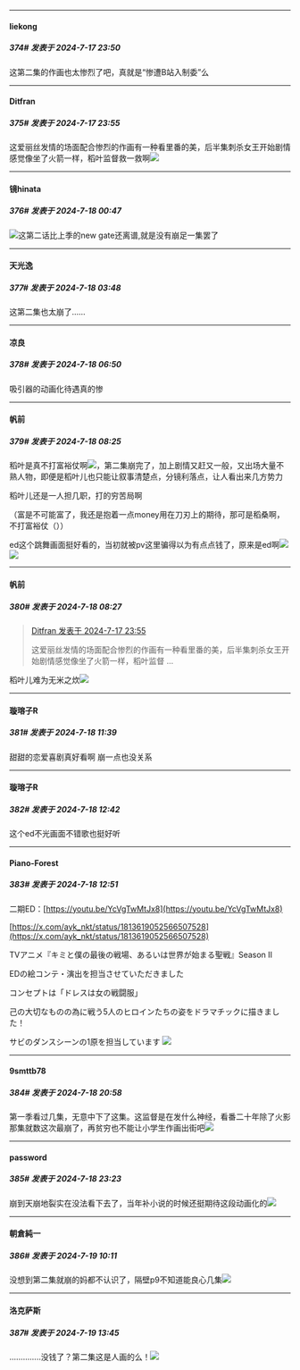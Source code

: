 ﻿
*****

####  liekong  
##### 374#       发表于 2024-7-17 23:50

这第二集的作画也太惨烈了吧，真就是“惨遭B站入制委”么


*****

####  Ditfran  
##### 375#       发表于 2024-7-17 23:55

这爱丽丝发情的场面配合惨烈的作画有一种看里番的美，后半集刺杀女王开始剧情感觉像坐了火箭一样，稻叶监督救一救啊<img src="https://static.saraba1st.com/image/smiley/face2017/018.png" referrerpolicy="no-referrer">


*****

####  镜hinata  
##### 376#       发表于 2024-7-18 00:47

<img src="https://static.saraba1st.com/image/smiley/face2017/067.png" referrerpolicy="no-referrer">这第二话比上季的new gate还离谱,就是没有崩足一集罢了


*****

####  天光逸  
##### 377#       发表于 2024-7-18 03:48

这第二集也太崩了……


*****

####  凉良  
##### 378#       发表于 2024-7-18 06:50

吸引器的动画化待遇真的惨


*****

####  帆前  
##### 379#       发表于 2024-7-18 08:25

稻叶是真不打富裕仗啊<img src="https://static.saraba1st.com/image/smiley/face2017/067.png" referrerpolicy="no-referrer">，第二集崩完了，加上剧情又赶又一般，又出场大量不熟人物，即便是稻叶儿也只能让叙事清楚点，分镜利落点，让人看出来几方势力

稻叶儿还是一人担几职，打的穷苦局啊

（富是不可能富了，我还是抱着一点money用在刀刃上的期待，那可是稻桑啊，不打富裕仗（））

ed这个跳舞画面挺好看的，当初就被pv这里骗得以为有点点钱了，原来是ed啊<img src="https://static.saraba1st.com/image/smiley/face2017/076.png" referrerpolicy="no-referrer"><img src="https://p.sda1.dev/18/d8932e610adeee733ff148af953aef0f/Screenshot_20240718_070926_tv.danmaku.bili.jpg" referrerpolicy="no-referrer">

*****

####  帆前  
##### 380#       发表于 2024-7-18 08:27

<blockquote><a href="httphttps://bbs.saraba1st.com/2b/forum.php?mod=redirect&amp;goto=findpost&amp;pid=65619179&amp;ptid=1924271" target="_blank">Ditfran 发表于 2024-7-17 23:55</a>

这爱丽丝发情的场面配合惨烈的作画有一种看里番的美，后半集刺杀女王开始剧情感觉像坐了火箭一样，稻叶监督 ...</blockquote>
稻叶儿难为无米之炊<img src="https://static.saraba1st.com/image/smiley/face2017/076.png" referrerpolicy="no-referrer">


*****

####  璇瑢子R  
##### 381#       发表于 2024-7-18 11:39

甜甜的恋爱喜剧真好看啊
崩一点也没关系


*****

####  璇瑢子R  
##### 382#       发表于 2024-7-18 12:42

这个ed不光画面不错歌也挺好听


*****

####  Piano-Forest  
##### 383#       发表于 2024-7-18 12:51

二期ED：[https://youtu.be/YcVgTwMtJx8](https://youtu.be/YcVgTwMtJx8)

[https://x.com/ayk_nkt/status/1813619052566507528](https://x.com/ayk_nkt/status/1813619052566507528)

TVアニメ『キミと僕の最後の戦場、あるいは世界が始まる聖戦』Season Ⅱ

EDの絵コンテ・演出を担当させていただきました

コンセプトは「ドレスは女の戦闘服」

己の大切なものの為に戦う5人のヒロインたちの姿をドラマチックに描きました！

サビのダンスシーンの1原を担当しています
<img src="https://p.sda1.dev/18/d66f1fa76ad6bc5fc35e3406025586c8/20240718_124920.jpg" referrerpolicy="no-referrer">


*****

####  9smttb78  
##### 384#       发表于 2024-7-18 20:58

第一季看过几集，无意中下了这集。这监督是在发什么神经，看番二十年除了火影那集就数这次最崩了，再贫穷也不能让小学生作画出街吧<img src="https://static.saraba1st.com/image/smiley/face2017/003.png" referrerpolicy="no-referrer">


*****

####  password  
##### 385#       发表于 2024-7-18 23:23

崩到天崩地裂实在没法看下去了，当年补小说的时候还挺期待这段动画化的<img src="https://static.saraba1st.com/image/smiley/face2017/002.png" referrerpolicy="no-referrer">


*****

####  朝倉純一  
##### 386#       发表于 2024-7-19 10:11

没想到第二集就崩的妈都不认识了，隔壁p9不知道能良心几集<img src="https://static.saraba1st.com/image/smiley/face2017/067.png" referrerpolicy="no-referrer">


*****

####  洛克萨斯  
##### 387#       发表于 2024-7-19 13:45

..............没钱了？第二集这是人画的么！<img src="https://static.saraba1st.com/image/smiley/face2017/053.png" referrerpolicy="no-referrer">

